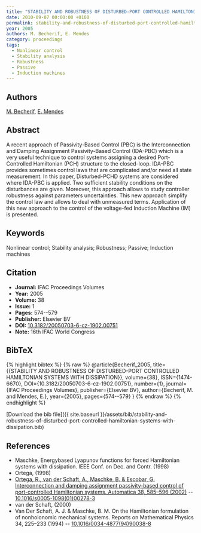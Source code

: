```yaml
---
title: "STABILITY AND ROBUSTNESS OF DISTURBED-PORT CONTROLLED HAMILTONIAN SYSTEMS WITH DISSIPATION"
date: 2010-09-07 00:00:00 +0100
permalink: stability-and-robustness-of-disturbed-port-controlled-hamiltonian-systems-with-dissipation
year: 2005
authors: M. Becherif, E. Mendes
category: proceedings
tags:
  - Nonlinear control
  - Stability analysis
  - Robustness
  - Passive
  - Induction machines
---
```

 
## Authors
[M. Becherif](authors/mohamed-becherif), [E. Mendes](authors/eduardo-mendes)
 
## Abstract
A recent approach of Passivity-Based Control (PBC) is the Interconnection and Damping Assignment Passivity-Based Control (IDA-PBC) which is a very useful technique to control systems assigning a desired Port-Controlled Hamiltonian (PCH) structure to the closed-loop. IDA-PBC provides sometimes control laws that are complicated and/or need all state measurement. In this paper, Disturbed-PCHD systems are considered where IDA-PBC is applied. Two sufficient stability conditions on the disturbances are given. Moreover, this approach allows to study controller robustness against parameters uncertainties. This new approach simplify the control law and allows to deal with unmeasured terms. Application of this new approach to the control of the voltage-fed Induction Machine (IM) is presented.
 
## Keywords
Nonlinear control; Stability analysis; Robustness; Passive; Induction machines
 
## Citation
- **Journal:** IFAC Proceedings Volumes
- **Year:** 2005
- **Volume:** 38
- **Issue:** 1
- **Pages:** 574--579
- **Publisher:** Elsevier BV
- **DOI:** [10.3182/20050703-6-cz-1902.00751](https://doi.org/10.3182/20050703-6-cz-1902.00751)
- **Note:** 16th IFAC World Congress
 
## BibTeX
{% highlight bibtex %}
{% raw %}
@article{Becherif_2005,
  title={{STABILITY AND ROBUSTNESS OF DISTURBED-PORT CONTROLLED HAMILTONIAN SYSTEMS WITH DISSIPATION}},
  volume={38},
  ISSN={1474-6670},
  DOI={10.3182/20050703-6-cz-1902.00751},
  number={1},
  journal={IFAC Proceedings Volumes},
  publisher={Elsevier BV},
  author={Becherif, M. and Mendes, E.},
  year={2005},
  pages={574--579}
}
{% endraw %}
{% endhighlight %}
 
[Download the bib file]({{ site.baseurl }}/assets/bib/stability-and-robustness-of-disturbed-port-controlled-hamiltonian-systems-with-dissipation.bib)
 
## References
- Maschke, Energybased Lyapunov functions for forced Hamiltonian systems with dissipation. IEEE Conf. on Dec. and Contr. (1998)
- Ortega, (1998)
- [Ortega, R., van der Schaft, A., Maschke, B. & Escobar, G. Interconnection and damping assignment passivity-based control of port-controlled Hamiltonian systems. Automatica 38, 585–596 (2002)](interconnection-and-damping-assignment-passivity-based-control-of-port-controlled-hamiltonian-systems) -- [10.1016/s0005-1098(01)00278-3](https://doi.org/10.1016/s0005-1098(01)00278-3)
- van der Schaft, (2000)
- Van Der Schaft, A. J. & Maschke, B. M. On the Hamiltonian formulation of nonholonomic mechanical systems. Reports on Mathematical Physics 34, 225–233 (1994) -- [10.1016/0034-4877(94)90038-8](https://doi.org/10.1016/0034-4877(94)90038-8)

